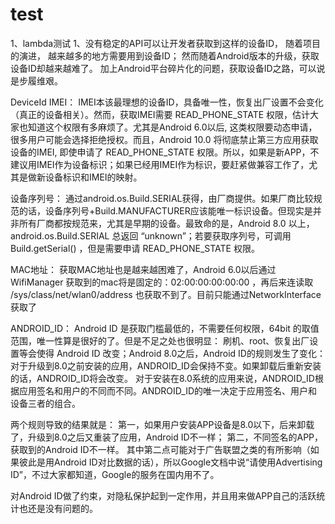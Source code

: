 # test
1、lambda测试
1、没有稳定的API可以让开发者获取到这样的设备ID，
随着项目的演进， 越来越多的地方需要用到设备ID；
然而随着Android版本的升级，获取设备ID却越来越难了。
加上Android平台碎片化的问题，获取设备ID之路，可以说是步履维艰。


DeviceId  IMEI：
IMEI本该最理想的设备ID，具备唯一性，恢复出厂设置不会变化（真正的设备相关）。然而，获取IMEI需要 READ_PHONE_STATE 权限，估计大家也知道这个权限有多麻烦了。尤其是Android 6.0以后, 这类权限要动态申请，很多用户可能会选择拒绝授权。而且，Android 10.0 将彻底禁止第三方应用获取设备的IMEI, 即使申请了 READ_PHONE_STATE 权限。所以，如果是新APP，不建议用IMEI作为设备标识；如果已经用IMEI作为标识，要赶紧做兼容工作了，尤其是做新设备标识和IMEI的映射。

设备序列号：
通过android.os.Build.SERIAL获得，由厂商提供。如果厂商比较规范的话，设备序列号+Build.MANUFACTURER应该能唯一标识设备。但现实是并非所有厂商都按规范来，尤其是早期的设备。最致命的是，Android 8.0 以上，android.os.Build.SERIAL 总返回 “unknown”；若要获取序列号，可调用Build.getSerial() ，但是需要申请 READ_PHONE_STATE 权限。

MAC地址：
获取MAC地址也是越来越困难了，Android 6.0以后通过 WifiManager 获取到的mac将是固定的：02:00:00:00:00:00 ，再后来连读取 /sys/class/net/wlan0/address 也获取不到了。目前只能通过NetworkInterface获取了


ANDROID_ID：
Android ID 是获取门槛最低的，不需要任何权限，64bit 的取值范围，唯一性算是很好的了。但是不足之处也很明显：
刷机、root、恢复出厂设置等会使得 Android ID 改变；Android 8.0之后，Android ID的规则发生了变化：
对于升级到8.0之前安装的应用，ANDROID_ID会保持不变。如果卸载后重新安装的话，ANDROID_ID将会改变。
对于安装在8.0系统的应用来说，ANDROID_ID根据应用签名和用户的不同而不同。ANDROID_ID的唯一决定于应用签名、用户和设备三者的组合。

两个规则导致的结果就是：
第一，如果用户安装APP设备是8.0以下，后来卸载了，升级到8.0之后又重装了应用，Android ID不一样；
第二，不同签名的APP，获取到的Android ID不一样。
其中第二点可能对于广告联盟之类的有所影响（如果彼此是用Android ID对比数据的话），所以Google文档中说“请使用Advertising ID”，不过大家都知道，Google的服务在国内用不了。

对Android ID做了约束，对隐私保护起到一定作用，并且用来做APP自己的活跃统计也还是没有问题的。

